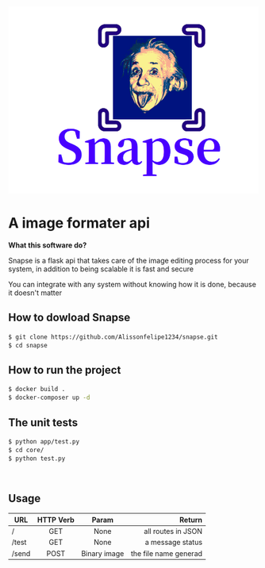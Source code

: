 <p align="center">
<img src="logo.png" title="Minimalist api" alt="Snapse logo">
</p>

# A image formater api

**What this software do?**

Snapse is a flask api that takes care of the image editing process for your system, in addition to being scalable it is fast and secure </br>

You can integrate with any system without knowing how it is done, because it doesn't matter

## How to dowload Snapse
```bash
$ git clone https://github.com/Alissonfelipe1234/snapse.git
$ cd snapse
```

## How to run the project
```bash
$ docker build .
$ docker-composer up -d
```

## The unit tests
```bash
$ python app/test.py
$ cd core/
$ python test.py
```
</br>

## Usage
| URL  | HTTP Verb | Param | Return  |
| ------------- |:--------------:|:-------------:| -----:|
| / | GET | None | all routes in JSON |
| /test | GET | None |a message status |
| /send | POST | Binary image | the file name generad|
